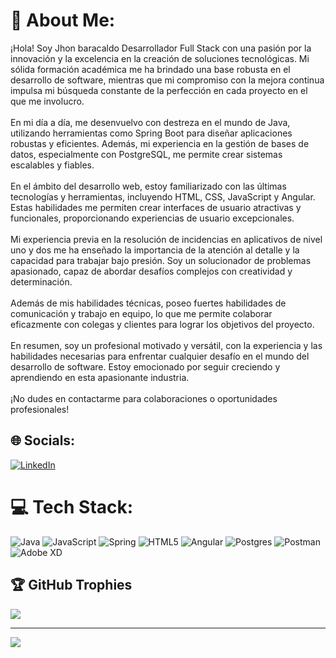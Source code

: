 # 💫 About Me:
¡Hola! Soy Jhon baracaldo Desarrollador Full Stack con una pasión por la innovación y la excelencia en la creación de soluciones tecnológicas. Mi sólida formación académica me ha brindado una base robusta en el desarrollo de software, mientras que mi compromiso con la mejora continua impulsa mi búsqueda constante de la perfección en cada proyecto en el que me involucro.<br><br>En mi día a día, me desenvuelvo con destreza en el mundo de Java, utilizando herramientas como Spring Boot para diseñar aplicaciones robustas y eficientes. Además, mi experiencia en la gestión de bases de datos, especialmente con PostgreSQL, me permite crear sistemas escalables y fiables.<br><br>En el ámbito del desarrollo web, estoy familiarizado con las últimas tecnologías y herramientas, incluyendo HTML, CSS, JavaScript y Angular. Estas habilidades me permiten crear interfaces de usuario atractivas y funcionales, proporcionando experiencias de usuario excepcionales.<br><br>Mi experiencia previa en la resolución de incidencias en aplicativos de nivel uno y dos me ha enseñado la importancia de la atención al detalle y la capacidad para trabajar bajo presión. Soy un solucionador de problemas apasionado, capaz de abordar desafíos complejos con creatividad y determinación.<br><br>Además de mis habilidades técnicas, poseo fuertes habilidades de comunicación y trabajo en equipo, lo que me permite colaborar eficazmente con colegas y clientes para lograr los objetivos del proyecto.<br><br>En resumen, soy un profesional motivado y versátil, con la experiencia y las habilidades necesarias para enfrentar cualquier desafío en el mundo del desarrollo de software. Estoy emocionado por seguir creciendo y aprendiendo en esta apasionante industria.<br><br>¡No dudes en contactarme para colaboraciones o oportunidades profesionales!


## 🌐 Socials:
[![LinkedIn](https://img.shields.io/badge/LinkedIn-%230077B5.svg?logo=linkedin&logoColor=white)](https://www.linkedin.com/in/jhon-baracaldo/) 

# 💻 Tech Stack:
![Java](https://img.shields.io/badge/java-%23ED8B00.svg?style=for-the-badge&logo=openjdk&logoColor=white) ![JavaScript](https://img.shields.io/badge/javascript-%23323330.svg?style=for-the-badge&logo=javascript&logoColor=%23F7DF1E) ![Spring](https://img.shields.io/badge/spring-%236DB33F.svg?style=for-the-badge&logo=spring&logoColor=white) ![HTML5](https://img.shields.io/badge/html5-%23E34F26.svg?style=for-the-badge&logo=html5&logoColor=white) ![Angular](https://img.shields.io/badge/angular-%23DD0031.svg?style=for-the-badge&logo=angular&logoColor=white) ![Postgres](https://img.shields.io/badge/postgres-%23316192.svg?style=for-the-badge&logo=postgresql&logoColor=white) ![Postman](https://img.shields.io/badge/Postman-FF6C37?style=for-the-badge&logo=postman&logoColor=white) ![Adobe XD](https://img.shields.io/badge/Adobe%20XD-470137?style=for-the-badge&logo=Adobe%20XD&logoColor=#FF61F6)

## 🏆 GitHub Trophies
![](https://github-profile-trophy.vercel.app/?username=Jhon&theme=nord&no-frame=false&no-bg=false&margin-w=4)

---
[![](https://visitcount.itsvg.in/api?id=Jhon&icon=0&color=0)](https://visitcount.itsvg.in)

<!-- Proudly created with GPRM ( https://gprm.itsvg.in ) -->
